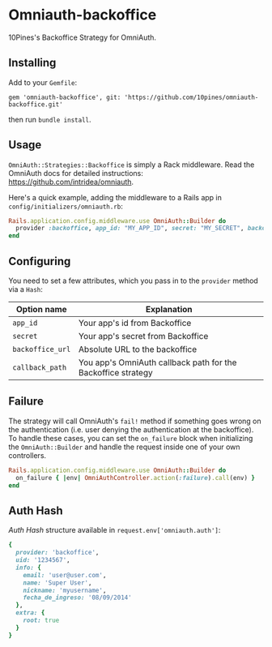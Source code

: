 # Omniauth-backoffice

10Pines's Backoffice Strategy for OmniAuth.

## Installing

Add to your `Gemfile`:
```
gem 'omniauth-backoffice', git: 'https://github.com/10pines/omniauth-backoffice.git'
```

then run `bundle install`.

## Usage

`OmniAuth::Strategies::Backoffice` is simply a Rack middleware. Read the OmniAuth docs for detailed instructions: https://github.com/intridea/omniauth.

Here's a quick example, adding the middleware to a Rails app in `config/initializers/omniauth.rb`:

```ruby
Rails.application.config.middleware.use OmniAuth::Builder do
  provider :backoffice, app_id: "MY_APP_ID", secret: "MY_SECRET", backoffice_url: "https://backoffice.com", callback_path: "/auth/backoffice/callback"
end
```

## Configuring

You need to set a few attributes, which you pass in to the `provider` method via a `Hash`:

Option name | Explanation
--- | ---
`app_id` | Your app's id from Backoffice
`secret` | Your app's secret from Backoffice
`backoffice_url` | Absolute URL to the backoffice
`callback_path` | You app's OmniAuth callback path for the Backoffice strategy

## Failure
The strategy will call OmniAuth's `fail!` method if something goes wrong on the authentication (i.e. user denying the authentication at the backoffice).
To handle these cases, you can set the `on_failure` block when initializing the `OmniAuth::Builder` and handle the request inside one of your own controllers.

```ruby
Rails.application.config.middleware.use OmniAuth::Builder do
  on_failure { |env| OmniAuthController.action(:failure).call(env) }
end
```

## Auth Hash

*Auth Hash* structure available in `request.env['omniauth.auth']`:

```ruby
{
  provider: 'backoffice',
  uid: '1234567',
  info: {
    email: 'user@user.com',
    name: 'Super User',
    nickname: 'myusername',
    fecha_de_ingreso: '08/09/2014'
  },
  extra: {
    root: true
  }
}
```
